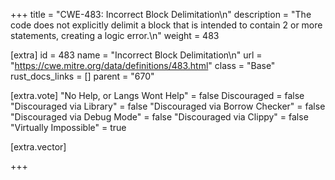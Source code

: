 +++
title = "CWE-483: Incorrect Block Delimitation\n"
description = "The code does not explicitly delimit a block that is intended to contain 2 or more statements, creating a logic error.\n"
weight = 483

[extra]
id = 483
name = "Incorrect Block Delimitation\n"
url = "https://cwe.mitre.org/data/definitions/483.html"
class = "Base"
rust_docs_links = []
parent = "670"

[extra.vote]
"No Help, or Langs Wont Help" = false
Discouraged = false
"Discouraged via Library" = false
"Discouraged via Borrow Checker" = false
"Discouraged via Debug Mode" = false
"Discouraged via Clippy" = false
"Virtually Impossible" = true

[extra.vector]

+++